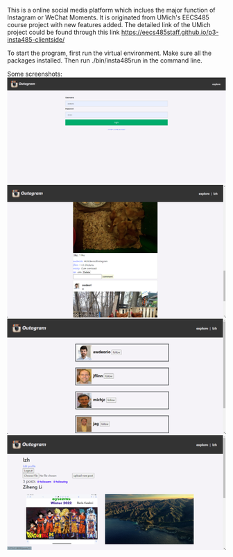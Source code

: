 This is a online social media platform which inclues the major function of Instagram or WeChat Moments. It is originated from UMich's EECS485 course project with new features added. The detailed link of the UMich project could be found through this link https://eecs485staff.github.io/p3-insta485-clientside/

To start the program, first run the virtual environment. Make sure all the packages installed. Then run ./bin/insta485run in the command line.

Some screenshots:
![Image text](https://github.com/xxxlzhxxx/Outagram/blob/master/login.png)
![Image text](https://github.com/xxxlzhxxx/Outagram/blob/master/index.png)
![Image text](https://github.com/xxxlzhxxx/Outagram/blob/master/explore.png)
![Image text](https://github.com/xxxlzhxxx/Outagram/blob/master/user.png)
